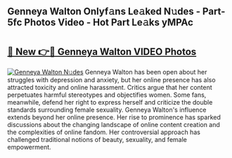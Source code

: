 ## Genneya Walton Onlyf𝚊ns Le𝚊ked N𝚞des - Part-5fc Photos Video - Hot Part Le𝚊ks yMPAc

# <h2><a href="http://ac29154.deff.icu/?id=Genneya+Walton">🔗 New 👉🔴 Genneya Walton VIDEO Photos</a></h2>

[![Genneya Walton N𝚞des](https://i.imgur.com/rIISA9y.gif)](http://ac29154.deff.icu/?id=Genneya+Walton)
Genneya Walton has been open about her struggles with depression and anxiety, but her online presence has also attracted toxicity and online harassment. Critics argue that her content perpetuates harmful stereotypes and objectifies women. Some fans, meanwhile, defend her right to express herself and criticize the double standards surrounding female sexuality. Genneya Walton's influence extends beyond her online presence. Her rise to prominence has sparked discussions about the changing landscape of online content creation and the complexities of online fandom. Her controversial approach has challenged traditional notions of beauty, sexuality, and female empowerment.
